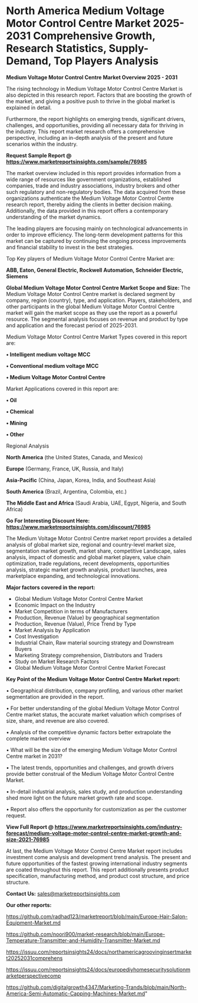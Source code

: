 # North America Medium Voltage Motor Control Centre Market 2025-2031 Comprehensive Growth, Research Statistics, Supply-Demand,  Top Players Analysis

<Strong> Medium Voltage Motor Control Centre Market Overview 2025 - 2031</strong>

The rising technology in Medium Voltage Motor Control Centre Market is also depicted in this research report. Factors that are boosting the growth of the market, and giving a positive push to thrive in the global market is explained in detail.

Furthermore, the report highlights on emerging trends, significant drivers, challenges, and opportunities, providing all necessary data for thriving in the industry. This report market research offers a comprehensive perspective, including an in-depth analysis of the present and future scenarios within the industry.

<strong>Request Sample Report @ <a href=https://www.marketreportsinsights.com/sample/76985>https://www.marketreportsinsights.com/sample/76985</a></strong>

The market overview included in this report provides information from a wide range of resources like government organizations, established companies, trade and industry associations, industry brokers and other such regulatory and non-regulatory bodies. The data acquired from these organizations authenticate the Medium Voltage Motor Control Centre research report, thereby aiding the clients in better decision making. Additionally, the data provided in this report offers a contemporary understanding of the market dynamics.

The leading players are focusing mainly on technological advancements in order to improve efficiency. The long-term development patterns for this market can be captured by continuing the ongoing process improvements and financial stability to invest in the best strategies.

Top Key players of Medium Voltage Motor Control Centre Market are:

<strong>ABB, Eaton, General Electric, Rockwell Automation, Schneider Electric, Siemens</strong>

<strong><b>Global Medium Voltage Motor Control Centre Market Scope and Size:</b></strong>
The Medium Voltage Motor Control Centre market is declared segment by company, region (country), type, and application. Players, stakeholders, and other participants in the global Medium Voltage Motor Control Centre market will gain the market scope as they use the report as a powerful resource. The segmental analysis focuses on revenue and product by type and application and the forecast period of 2025-2031.

Medium Voltage Motor Control Centre Market Types covered in this report are:

<strong>• Intelligent medium voltage MCC

• Conventional medium voltage MCC

• Medium Voltage Motor Control Centre</strong>

Market Applications covered in this report are:

<strong>• Oil

• Chemical

• Mining

• Other</strong> 

Regional Analysis

<strong>North America</strong> (the United States, Canada, and Mexico)

<strong>Europe</strong> (Germany, France, UK, Russia, and Italy)

<strong>Asia-Pacific</strong> (China, Japan, Korea, India, and Southeast Asia)

<strong>South America</strong> (Brazil, Argentina, Colombia, etc.)

<strong>The Middle East and Africa</strong> (Saudi Arabia, UAE, Egypt, Nigeria, and South Africa)

<strong>Go For Interesting Discount Here: <a href=https://www.marketreportsinsights.com/discount/76985>https://www.marketreportsinsights.com/discount/76985</a></strong>

The Medium Voltage Motor Control Centre market report provides a detailed analysis of global market size, regional and country-level market size, segmentation market growth, market share, competitive Landscape, sales analysis, impact of domestic and global market players, value chain optimization, trade regulations, recent developments, opportunities analysis, strategic market growth analysis, product launches, area marketplace expanding, and technological innovations.

<strong><b>Major factors covered in the report:</b></strong>
<ul>
  <li>Global Medium Voltage Motor Control Centre Market </li>
  <li>Economic Impact on the Industry</li>
  <li>Market Competition in terms of Manufacturers</li>
  <li>Production, Revenue (Value) by geographical segmentation</li>
  <li>Production, Revenue (Value), Price Trend by Type</li>
  <li>Market Analysis by Application</li>
  <li>Cost Investigation</li>
  <li>Industrial Chain, Raw material sourcing strategy and Downstream Buyers</li>
  <li>Marketing Strategy comprehension, Distributors and Traders</li>
  <li>Study on Market Research Factors</li>
  <li>Global Medium Voltage Motor Control Centre Market Forecast</li>
</ul>

<strong><b>Key Point of the Medium Voltage Motor Control Centre Market report:</b></strong>

• Geographical distribution, company profiling, and various other market segmentation are provided in the report.

• For better understanding of the global Medium Voltage Motor Control Centre market status, the accurate market valuation which comprises of size, share, and revenue are also covered.

• Analysis of the competitive dynamic factors better extrapolate the complete market overview

• What will be the size of the emerging Medium Voltage Motor Control Centre market in 2031?

• The latest trends, opportunities and challenges, and growth drivers provide better construal of the Medium Voltage Motor Control Centre Market.

• In-detail industrial analysis, sales study, and production understanding shed more light on the future market growth rate and scope.

• Report also offers the opportunity for customization as per the customer request.

<strong><b>View Full Report @ <a href=https://www.marketreportsinsights.com/industry-forecast/medium-voltage-motor-control-centre-market-growth-and-size-2021-76985>https://www.marketreportsinsights.com/industry-forecast/medium-voltage-motor-control-centre-market-growth-and-size-2021-76985</a></b></strong>


At last, the Medium Voltage Motor Control Centre Market report includes investment come analysis and development trend analysis. The present and future opportunities of the fastest growing international industry segments are coated throughout this report. This report additionally presents product specification, manufacturing method, and product cost structure, and price structure.

<strong>Contact Us:</strong>
sales@marketreportsinsights.com

<strong>Our other reports:</strong>

<a href=https://github.com/radhad123/marketreport/blob/main/Europe-Hair-Salon-Equipment-Market.md>https://github.com/radhad123/marketreport/blob/main/Europe-Hair-Salon-Equipment-Market.md</a>

<a href=https://github.com/noori900/market-research/blob/main/Europe-Temperature-Transmitter-and-Humidity-Transmitter-Market.md>https://github.com/noori900/market-research/blob/main/Europe-Temperature-Transmitter-and-Humidity-Transmitter-Market.md</a>

<a href=https://issuu.com/reportsinsights24/docs/northamericagroovinginsertmarket20252031comprehens>https://issuu.com/reportsinsights24/docs/northamericagroovinginsertmarket20252031comprehens</a>

<a href=https://issuu.com/reportsinsights24/docs/europediyhomesecuritysolutionmarketperspectivecomp>https://issuu.com/reportsinsights24/docs/europediyhomesecuritysolutionmarketperspectivecomp</a>

<a href=https://github.com/digitalgrowth4347/Marketing-Trands/blob/main/North-America-Semi-Automatic-Capping-Machines-Market.md>https://github.com/digitalgrowth4347/Marketing-Trands/blob/main/North-America-Semi-Automatic-Capping-Machines-Market.md</a>"
